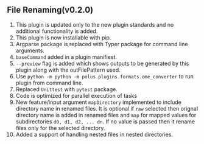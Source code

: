 ## File Renaming(v0.2.0)

1. This plugin is updated only to the new plugin standards and no additional functionality is added.
2. This plugin is now installable with pip.
3. Argparse package is replaced with Typer package for command line arguments.
4. `baseCommand` added in a plugin manifiest.
5. `--preview` flag is added which shows outputs to be generated by this plugin along with the outFilePattern used.
6. Use `python -m python -m polus.plugins.formats.ome_converter` to run plugin from command line.
7. Replaced `Unittest` with `pytest` package.
8. Code is optimized for parallel execution of tasks
9. New feature/input argument `mapDirectory` implemented to include directory name in renamed files. It is optional if `raw` selected then orignal directory name is added in renamed files and `map` for mapped values for subdirectories `d0, d1, d2, ... dn`. If no value is passed then it rename files only for the selected directory.
10. Added a support of handling nested files in nested directories.
